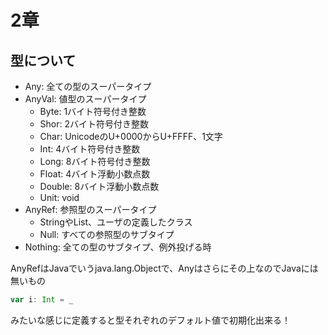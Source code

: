 # 2章

## 型について
* Any: 全ての型のスーパータイプ
* AnyVal: 値型のスーパータイプ
  * Byte: 1バイト符号付き整数
  * Shor: 2バイト符号付き整数
  * Char: UnicodeのU+0000からU+FFFF、1文字
  * Int: 4バイト符号付き整数
  * Long: 8バイト符号付き整数
  * Float: 4バイト浮動小数点数
  * Double: 8バイト浮動小数点数
  * Unit: void
* AnyRef: 参照型のスーパータイプ
  * StringやList、ユーザの定義したクラス
  * Null: すべての参照型のサブタイプ
* Nothing: 全ての型のサブタイプ、例外投げる時

AnyRefはJavaでいうjava.lang.Objectで、Anyはさらにその上なのでJavaには無いもの
```scala
var i: Int = _
```
みたいな感じに定義すると型それぞれのデフォルト値で初期化出来る！
